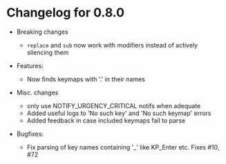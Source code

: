 # Changelog for 0.8.0

- Breaking changes
  - `replace` and `sub` now work with modifiers instead of actively silencing them

- Features:
  - Now finds keymaps with '.' in their names

- Misc. changes
  - only use NOTIFY_URGENCY_CRITICAL notifs when adequate
  - Added useful logs to 'No such key' and 'No such keymap' errors
  - Added feedback in case included keymaps fail to parse

- Bugfixes:
  - Fix parsing of key names containing '\_' like KP_Enter etc. Fixes #10, #72
